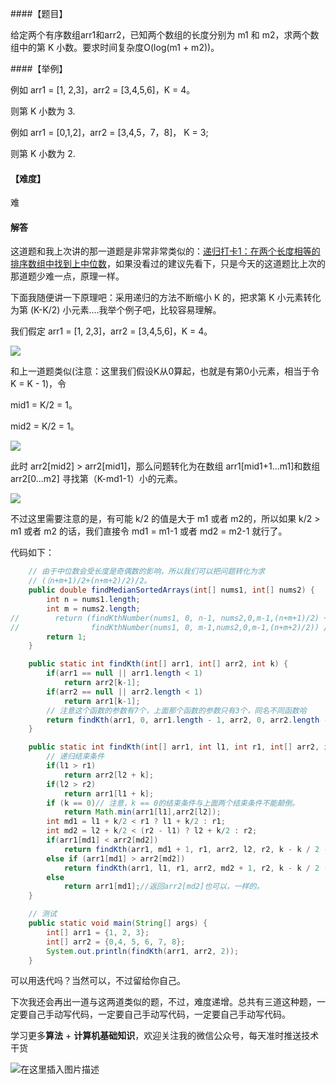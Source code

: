 ####【题目】

给定两个有序数组arr1和arr2，已知两个数组的长度分别为 m1 和 m2，求两个数组中的第 K 小数。要求时间复杂度O(log(m1 + m2))。

####【举例】

例如 arr1 = [1, 2,3]，arr2 = [3,4,5,6]，K = 4。

则第 K 小数为 3.

例如 arr1 = [0,1,2]，arr2 = [3,4,5，7，8]， K = 3;

则第 K 小数为 2.

#### 【难度】

难

#### 解答

这道题和我上次讲的那一道题是非常非常类似的：[递归打卡1：在两个长度相等的排序数组中找到上中位数](https://mp.weixin.qq.com/s?__biz=MzUxNzg0MDc1Mg==&mid=2247485278&idx=3&sn=b9dfc094dd0ccd41f442973593b36c03&chksm=f9934d41cee4c4575a63b0fe24fc612b1a3f12b417757e087465de83f21074ea7c627ad4c09d&token=2135598748&lang=zh_CN#rd)，如果没看过的建议先看下，只是今天的这道题比上次的那道题少难一点，原理一样。

下面我随便讲一下原理吧：采用递归的方法不断缩小 K 的，把求第 K 小元素转化为第 (K-K/2) 小元素....我举个例子吧，比较容易理解。

我们假定 arr1 = [1, 2,3]，arr2 = [3,4,5,6]，K = 4。


![](https://user-gold-cdn.xitu.io/2019/3/19/1699663ae346441a?w=417&h=253&f=png&s=6773)


和上一道题类似(注意：这里我们假设K从0算起，也就是有第0小元素，相当于令 K = K - 1)，令

mid1 = K/2 = 1。

mid2 = K/2 = 1。



![](https://user-gold-cdn.xitu.io/2019/3/19/169966b4419048a9?w=489&h=309&f=png&s=9367)

此时 arr2[mid2] > arr2[mid1]，那么问题转化为在数组 arr1[mid1+1...m1]和数组 arr2[0...m2] 寻找第（K-md1-1）小的元素。


![](https://user-gold-cdn.xitu.io/2019/3/19/1699678931c6330f?w=438&h=463&f=png&s=13245)

不过这里需要注意的是，有可能 k/2 的值是大于 m1 或者 m2的，所以如果 k/2 > m1 或者 m2 的话，我们直接令 md1 = m1-1 或者 md2 = m2-1 就行了。

代码如下：

```java
    // 由于中位数会受长度是奇偶数的影响，所以我们可以把问题转化为求
    // (（n+m+1)/2+(n+m+2)/2)/2。
    public double findMedianSortedArrays(int[] nums1, int[] nums2) {
        int n = nums1.length;
        int m = nums2.length;
//        return (findKthNumber(nums1, 0, n-1, nums2,0,m-1,(n+m+1)/2) +
//                findKthNumber(nums1, 0, m-1,nums2,0,m-1,(n+m+2)/2)) /2;
        return 1;
    }

    public static int findKth(int[] arr1, int[] arr2, int k) {
        if(arr1 == null || arr1.length < 1)
            return arr2[k-1];
        if(arr2 == null || arr2.length < 1)
            return arr1[k-1];
        // 注意这个函数的参数有7个，上面那个函数的参数只有3个，同名不同函数哈
        return findKth(arr1, 0, arr1.length - 1, arr2, 0, arr2.length - 1, k - 1);
    }

    public static int findKth(int[] arr1, int l1, int r1, int[] arr2, int l2, int r2, int k) {
        // 递归结束条件
        if(l1 > r1)
            return arr2[l2 + k];
        if(l2 > r2)
            return arr1[l1 + k];
        if (k == 0)// 注意，k == 0的结束条件与上面两个结束条件不能颠倒。
            return Math.min(arr1[l1],arr2[l2]);
        int md1 = l1 + k/2 < r1 ? l1 + k/2 : r1;
        int md2 = l2 + k/2 < (r2 - l1) ? l2 + k/2 : r2;
        if(arr1[md1] < arr2[md2])
            return findKth(arr1, md1 + 1, r1, arr2, l2, r2, k - k / 2 - 1);
        else if (arr1[md1] > arr2[md2])
            return findKth(arr1, l1, r1, arr2, md2 + 1, r2, k - k / 2 - 1);
        else
            return arr1[md1];//返回arr2[md2]也可以，一样的。
    }

    // 测试
    public static void main(String[] args) {
        int[] arr1 = {1, 2, 3};
        int[] arr2 = {0,4, 5, 6, 7, 8};
        System.out.println(findKth(arr1, arr2, 2));
    }
````

可以用迭代吗？当然可以，不过留给你自己。

下次我还会再出一道与这两道类似的题，不过，难度递增。总共有三道这种题，一定要自己手动写代码，一定要自己手动写代码，一定要自己手动写代码。

学习更多**算法** + **计算机基础知识**，欢迎关注我的微信公众号，每天准时推送技术干货

![在这里插入图片描述](https://img-blog.csdnimg.cn/20200306223728524.png?x-oss-process=image/watermark,type_ZmFuZ3poZW5naGVpdGk,shadow_10,text_aHR0cHM6Ly9ibG9nLmNzZG4ubmV0L20wXzM3OTA3Nzk3,size_16,color_FFFFFF,t_70)



